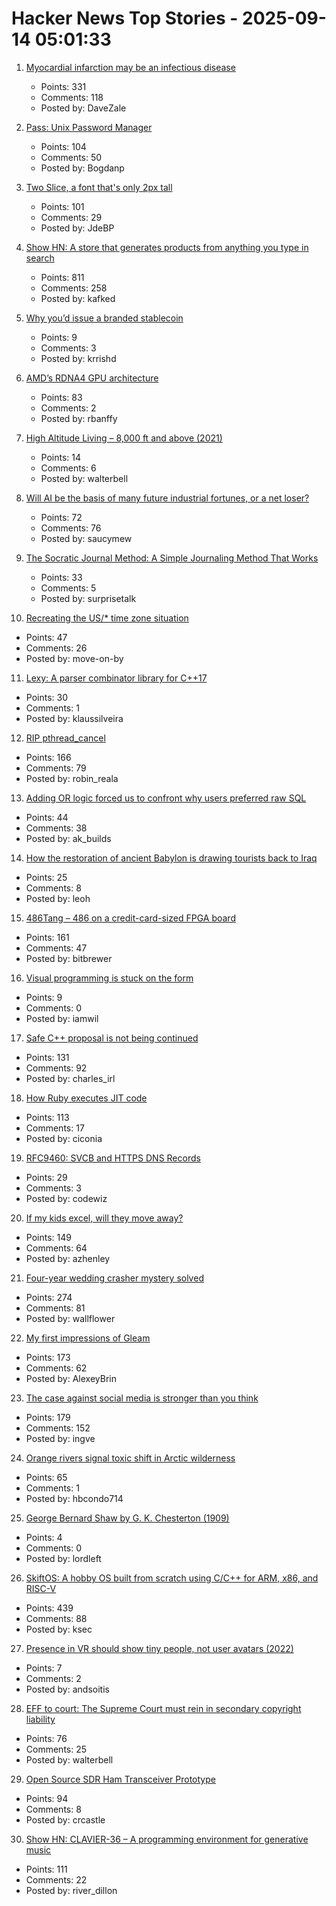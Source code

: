# Hacker News Top Stories - 2025-09-14 05:01:33

1. [Myocardial infarction may be an infectious disease](https://www.tuni.fi/en/news/myocardial-infarction-may-be-infectious-disease)
   - Points: 331
   - Comments: 118
   - Posted by: DaveZale

2. [Pass: Unix Password Manager](https://www.passwordstore.org/)
   - Points: 104
   - Comments: 50
   - Posted by: Bogdanp

3. [Two Slice, a font that's only 2px tall](https://joefatula.com/twoslice.html)
   - Points: 101
   - Comments: 29
   - Posted by: JdeBP

4. [Show HN: A store that generates products from anything you type in search](https://anycrap.shop/)
   - Points: 811
   - Comments: 258
   - Posted by: kafked

5. [Why you’d issue a branded stablecoin](https://text-incubation.com/Why+you%27d+issue+a+branded+stablecoin+like+McDonaldsCoin)
   - Points: 9
   - Comments: 3
   - Posted by: krrishd

6. [AMD’s RDNA4 GPU architecture](https://chipsandcheese.com/p/amds-rdna4-gpu-architecture-at-hot)
   - Points: 83
   - Comments: 2
   - Posted by: rbanffy

7. [High Altitude Living – 8,000 ft and above (2021)](https://studioq.com/blog/2021/5/30/high-altitude-living-8000-ft-and-above-2450-meters)
   - Points: 14
   - Comments: 6
   - Posted by: walterbell

8. [Will AI be the basis of many future industrial fortunes, or a net loser?](https://joincolossus.com/article/ai-will-not-make-you-rich/)
   - Points: 72
   - Comments: 76
   - Posted by: saucymew

9. [The Socratic Journal Method: A Simple Journaling Method That Works](https://mindthenerd.com/the-socratic-journal-method-a-simple-journaling-method-that-actually-works/)
   - Points: 33
   - Comments: 5
   - Posted by: surprisetalk

10. [Recreating the US/* time zone situation](https://rachelbythebay.com/w/2025/09/12/tz/)
   - Points: 47
   - Comments: 26
   - Posted by: move-on-by

11. [Lexy: A parser combinator library for C++17](https://github.com/foonathan/lexy)
   - Points: 30
   - Comments: 1
   - Posted by: klaussilveira

12. [RIP pthread_cancel](https://eissing.org/icing/posts/rip_pthread_cancel/)
   - Points: 166
   - Comments: 79
   - Posted by: robin_reala

13. [Adding OR logic forced us to confront why users preferred raw SQL](https://signoz.io/blog/query-builder-v5/)
   - Points: 44
   - Comments: 38
   - Posted by: ak_builds

14. [How the restoration of ancient Babylon is drawing tourists back to Iraq](https://www.theartnewspaper.com/2025/09/12/how-the-restoration-of-ancient-babylon-is-helping-to-draw-tourists-back-to-iraq)
   - Points: 25
   - Comments: 8
   - Posted by: leoh

15. [486Tang – 486 on a credit-card-sized FPGA board](https://nand2mario.github.io/posts/2025/486tang_486_on_a_credit_card_size_fpga_board/)
   - Points: 161
   - Comments: 47
   - Posted by: bitbrewer

16. [Visual programming is stuck on the form](https://interjectedfuture.com/visual-programming-is-stuck-on-the-form/)
   - Points: 9
   - Comments: 0
   - Posted by: iamwil

17. [Safe C++ proposal is not being continued](https://sibellavia.lol/posts/2025/09/safe-c-proposal-is-not-being-continued/)
   - Points: 131
   - Comments: 92
   - Posted by: charles_irl

18. [How Ruby executes JIT code](https://railsatscale.com/2025-09-08-how-ruby-executes-jit-code-the-hidden-mechanics-behind-the-magic/)
   - Points: 113
   - Comments: 17
   - Posted by: ciconia

19. [RFC9460: SVCB and HTTPS DNS Records](https://datatracker.ietf.org/doc/html/rfc9460)
   - Points: 29
   - Comments: 3
   - Posted by: codewiz

20. [If my kids excel, will they move away?](https://jeffreybigham.com/blog/2025/where-will-my-kids-go.html)
   - Points: 149
   - Comments: 64
   - Posted by: azhenley

21. [Four-year wedding crasher mystery solved](https://www.theguardian.com/uk-news/2025/sep/12/wedding-crasher-mystery-solved-four-years-bride-scotland)
   - Points: 274
   - Comments: 81
   - Posted by: wallflower

22. [My first impressions of Gleam](https://mtlynch.io/notes/gleam-first-impressions/)
   - Points: 173
   - Comments: 62
   - Posted by: AlexeyBrin

23. [The case against social media is stronger than you think](https://arachnemag.substack.com/p/the-case-against-social-media-is)
   - Points: 179
   - Comments: 152
   - Posted by: ingve

24. [Orange rivers signal toxic shift in Arctic wilderness](https://news.ucr.edu/articles/2025/09/08/orange-rivers-signal-toxic-shift-arctic-wilderness)
   - Points: 65
   - Comments: 1
   - Posted by: hbcondo714

25. [George Bernard Shaw by G. K. Chesterton (1909)](https://www.gutenberg.org/ebooks/19535)
   - Points: 4
   - Comments: 0
   - Posted by: lordleft

26. [SkiftOS: A hobby OS built from scratch using C/C++ for ARM, x86, and RISC-V](https://skiftos.org)
   - Points: 439
   - Comments: 88
   - Posted by: ksec

27. [Presence in VR should show tiny people, not user avatars (2022)](https://interconnected.org/home/2022/05/03/landscape)
   - Points: 7
   - Comments: 2
   - Posted by: andsoitis

28. [EFF to court: The Supreme Court must rein in secondary copyright liability](https://www.eff.org/deeplinks/2025/09/eff-court-supreme-court-must-rein-expansive-secondary-copyright-liability)
   - Points: 76
   - Comments: 25
   - Posted by: walterbell

29. [Open Source SDR Ham Transceiver Prototype](https://m17project.org/2025/08/18/first-linht-tests/)
   - Points: 94
   - Comments: 8
   - Posted by: crcastle

30. [Show HN: CLAVIER-36 – A programming environment for generative music](https://clavier36.com/p/LtZDdcRP3haTWHErgvdM)
   - Points: 111
   - Comments: 22
   - Posted by: river_dillon

